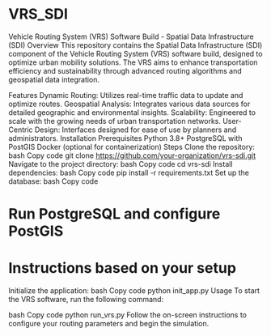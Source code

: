 # VRS_SDI

Vehicle Routing System (VRS) Software Build - Spatial Data Infrastructure (SDI)
Overview
This repository contains the Spatial Data Infrastructure (SDI) component of the Vehicle Routing System (VRS) software build, designed to optimize urban mobility solutions. The VRS aims to enhance transportation efficiency and sustainability through advanced routing algorithms and geospatial data integration.

Features
Dynamic Routing: Utilizes real-time traffic data to update and optimize routes.
Geospatial Analysis: Integrates various data sources for detailed geographic and environmental insights.
Scalability: Engineered to scale with the growing needs of urban transportation networks.
User-Centric Design: Interfaces designed for ease of use by planners and administrators.
Installation
Prerequisites
Python 3.8+
PostgreSQL with PostGIS
Docker (optional for containerization)
Steps
Clone the repository:
bash
Copy code
git clone https://github.com/your-organization/vrs-sdi.git
Navigate to the project directory:
bash
Copy code
cd vrs-sdi
Install dependencies:
bash
Copy code
pip install -r requirements.txt
Set up the database:
bash
Copy code
# Run PostgreSQL and configure PostGIS
# Instructions based on your setup
Initialize the application:
bash
Copy code
python init_app.py
Usage
To start the VRS software, run the following command:

bash
Copy code
python run_vrs.py
Follow the on-screen instructions to configure your routing parameters and begin the simulation.
